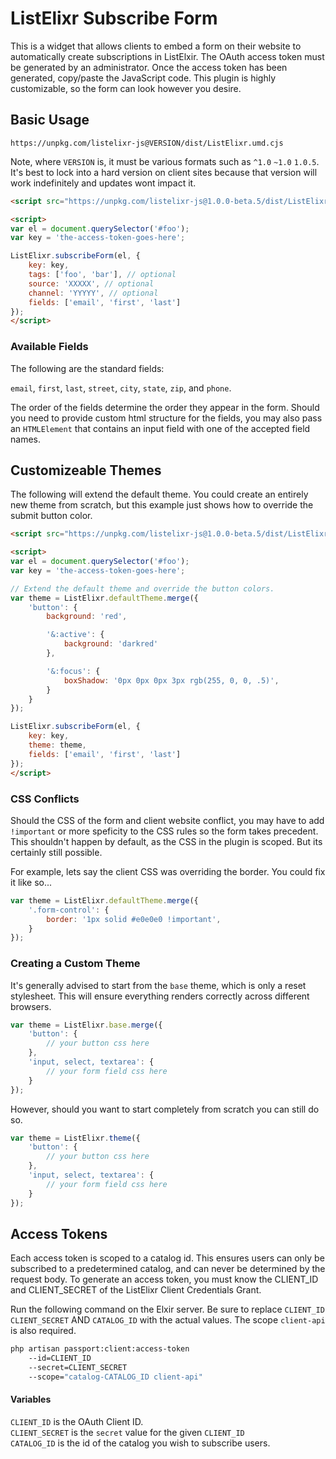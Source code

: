 # ListElixr Subscribe Form

This is a widget that allows clients to embed a form on their website to automatically create subscriptions in ListElxir. The OAuth access token must be generated by an administrator. Once the access token has been generated, copy/paste the JavaScript code. This plugin is highly customizable, so the form can look however you desire.

## Basic Usage

`https://unpkg.com/listelixr-js@VERSION/dist/ListElixr.umd.cjs`

Note, where `VERSION` is, it must be various formats such as `^1.0` `~1.0` `1.0.5`. It's best to lock into a hard version on client sites because that version will work indefinitely and updates wont impact it.

```html
<script src="https://unpkg.com/listelixr-js@1.0.0-beta.5/dist/ListElixr.umd.cjs"></script>

<script>
var el = document.querySelector('#foo');
var key = 'the-access-token-goes-here';

ListElixr.subscribeForm(el, {
    key: key,
    tags: ['foo', 'bar'], // optional
    source: 'XXXXX', // optional
    channel: 'YYYYY', // optional
    fields: ['email', 'first', 'last']
});
</script>

```

### Available Fields

The following are the standard fields:

`email`,  `first`, `last`, `street`, `city`, `state`, `zip`, and `phone`.

The order of the fields determine the order they appear in the form. Should you need to provide custom html structure for the fields, you may also pass an `HTMLElement` that contains an input field with one of the accepted field names.

## Customizeable Themes

The following will extend the default theme. You could create an entirely new theme from scratch, but this example just shows how to override the submit button color.

```html
<script src="https://unpkg.com/listelixr-js@1.0.0-beta.5/dist/ListElixr.umd.cjs"></script>

<script>
var el = document.querySelector('#foo');
var key = 'the-access-token-goes-here';

// Extend the default theme and override the button colors.
var theme = ListElixr.defaultTheme.merge({
    'button': {
        background: 'red',

        '&:active': {
            background: 'darkred'
        },

        '&:focus': {
            boxShadow: '0px 0px 0px 3px rgb(255, 0, 0, .5)',
        }
    }
});

ListElixr.subscribeForm(el, {
    key: key,
    theme: theme,
    fields: ['email', 'first', 'last']
});
</script>
```

### CSS Conflicts

Should the CSS of the form and client website conflict, you may have to add `!important` or more speficity to the CSS rules so the form takes precedent. This shouldn't happen by default, as the CSS in the plugin is scoped. But its certainly still possible.

For example, lets say the client CSS was overriding the border. You could fix it like so...

```js
var theme = ListElixr.defaultTheme.merge({
    '.form-control': {
        border: '1px solid #e0e0e0 !important',
    }
});
```

### Creating a Custom Theme

It's generally advised to start from the `base` theme, which is only a reset stylesheet. This will ensure everything renders correctly across different browsers.

```js
var theme = ListElixr.base.merge({
    'button': {
        // your button css here
    },
    'input, select, textarea': {
        // your form field css here
    }
});
```

However, should you want to start completely from scratch you can still do so.

```js
var theme = ListElixr.theme({
    'button': {
        // your button css here
    },
    'input, select, textarea': {
        // your form field css here
    }
});
```

## Access Tokens

Each access token is scoped to a catalog id. This ensures users can only be subscribed to a predetermined catalog, and can never be determined by the request body. To generate an access token, you must know the CLIENT_ID and CLIENT_SECRET of the ListElixr Client Credentials Grant.

Run the following command on the Elxir server. Be sure to replace `CLIENT_ID` `CLIENT_SECRET` AND `CATALOG_ID` with the actual values. The scope `client-api` is also required.

```bash
php artisan passport:client:access-token
    --id=CLIENT_ID
    --secret=CLIENT_SECRET
    --scope="catalog-CATALOG_ID client-api"
```

#### Variables

`CLIENT_ID` is the OAuth Client ID. \
`CLIENT_SECRET` is the `secret` value for the given `CLIENT_ID` \
`CATALOG_ID` is the id of the catalog you wish to subscribe users.
